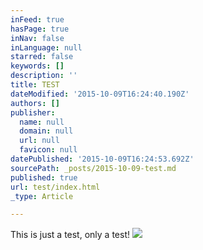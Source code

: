 ```yaml
---
inFeed: true
hasPage: true
inNav: false
inLanguage: null
starred: false
keywords: []
description: ''
title: TEST
dateModified: '2015-10-09T16:24:40.190Z'
authors: []
publisher:
  name: null
  domain: null
  url: null
  favicon: null
datePublished: '2015-10-09T16:24:53.692Z'
sourcePath: _posts/2015-10-09-test.md
published: true
url: test/index.html
_type: Article

---
```

This is just a test, only a test!
![](https://the-grid-user-content.s3-us-west-2.amazonaws.com/c8a2a882-340f-4773-a8c3-ff78de6067e6.jpg)